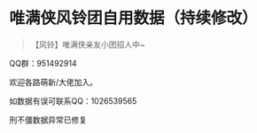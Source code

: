 # 唯满侠风铃团自用数据（持续修改）

> 【风铃】唯满侠亲友小团招人中~

  QQ群：951492914
  
  欢迎各路萌新/大佬加入。
  
  如数据有误可联系QQ：1026539565
  
  刑不僵数据异常已修复
